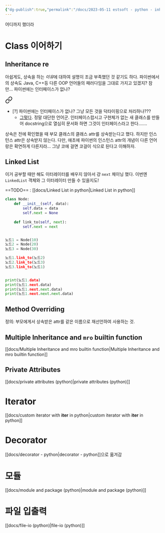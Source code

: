 ```yaml
---
{"dg-publish":true,"permalink":"/docs/2023-05-11 estsoft - python - inheritance, linked-list, method-overriding, MRO, private-member, iterator, generator, module, file-io, excel/","title":"2023-05-11 estsoft - python - inheritance, linked-list, method-overriding, MRO, private-member, iterator, generator, module, file-io, excel"}
---
```


어디까지 했더라

# Class 이어하기

## Inheritance re

아쉽게도, 상속을 하는 *이유*에 대하여 설명이 조금 부족했던 것 같기도 하다. 파이썬에서의 상속도 Java, C++등 다른 OOP 언어들의 패러다임을 그대로 가지고 있겠지? 잠만... 파이썬에는 인터페이스가 없나?


<div class="transclusion internal-embed is-loaded"><a class="markdown-embed-link" href="/docs//" aria-label="Open link"><svg xmlns="http://www.w3.org/2000/svg" width="24" height="24" viewBox="0 0 24 24" fill="none" stroke="currentColor" stroke-width="2" stroke-linecap="round" stroke-linejoin="round" class="svg-icon lucide-link"><path d="M10 13a5 5 0 0 0 7.54.54l3-3a5 5 0 0 0-7.07-7.07l-1.72 1.71"></path><path d="M14 11a5 5 0 0 0-7.54-.54l-3 3a5 5 0 0 0 7.07 7.07l1.71-1.71"></path></svg></a><div class="markdown-embed">





- [?] 파이썬에는 인터페이스가 없나? 그냥 모든 것을 덕타이핑으로 처리하나??? 
	- [그렇다](https://stackoverflow.com/a/372121). 정말 대단한 언어군. 인터페이스랍시고 구현체가 없는 새 클래스를 만들어 docstring으로 열심히 문서화 하면 그것이 인터페이스라고 한다.......


</div></div>


상속은 전에 확인했을 때 부모 클래스의 클래스 attr를 상속받는다고 했다. 하지만 인스턴스 attr은 상속받지 않는다. 다만, 애초에 파이썬의 인스턴스 attr의 개념이 다른 언어랑은 확연하게 다른지라... 그냥 코에 걸면 코걸이 식으로 된다고 이해하자.

## Linked List

이거 공부할 때만 해도 이터레이터를 배우지 않아서 걍 `next` 체이닝 했다. 이번엔 `LinkedList` 객체와 그 이터레이터 만들 수 있을지도!

==TODO== : [[docs/Linked List in python\|Linked List in python]]

```python
class Node:
    def __init__(self, data):
        self.data = data
        self.next = None
    
    def link_to(self, next):
        self.next = next


노드1 = Node(10)
노드2 = Node(20)
노드3 = Node(30)

노드1.link_to(노드2)
노드2.link_to(노드3)
노드3.link_to(노드1)


print(노드1.data)
print(노드1.next.data)
print(노드1.next.next.data)
print(노드1.next.next.next.data)
```

## Method Overriding

정의: 부모에게서 상속받은 attr를 같은 이름으로 재선언하여 사용하는 것.

## Multiple Inheritance and `mro` builtin function

[[docs/Multiple Inheritance and mro builtin function\|Multiple Inheritance and mro builtin function]]

## Private Attributes

[[docs/private attributes (python)\|private attributes (python)]]

# Iterator

[[docs/custom iterator with __iter__ in python\|custom iterator with __iter__ in python]]

# Decorator

[[docs/decorator - python\|decorator - python]]으로 옮겨감

# 모듈

[[docs/module and package (python)\|module and package (python)]]

# 파일 입출력

[[docs/file-io (python)\|file-io (python)]]
